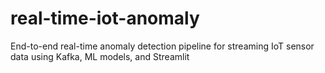 # real-time-iot-anomaly
End-to-end real-time anomaly detection pipeline for streaming IoT sensor data using Kafka, ML models, and Streamlit
